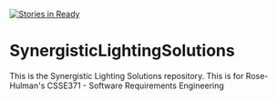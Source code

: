 [![Stories in Ready](https://badge.waffle.io/Healbadbad/SynergisticLightingSolutions.png?label=ready&title=Ready)](https://waffle.io/Healbadbad/SynergisticLightingSolutions)
# SynergisticLightingSolutions
This is the Synergistic Lighting Solutions repository. This is for Rose-Hulman's CSSE371 - Software Requirements Engineering
